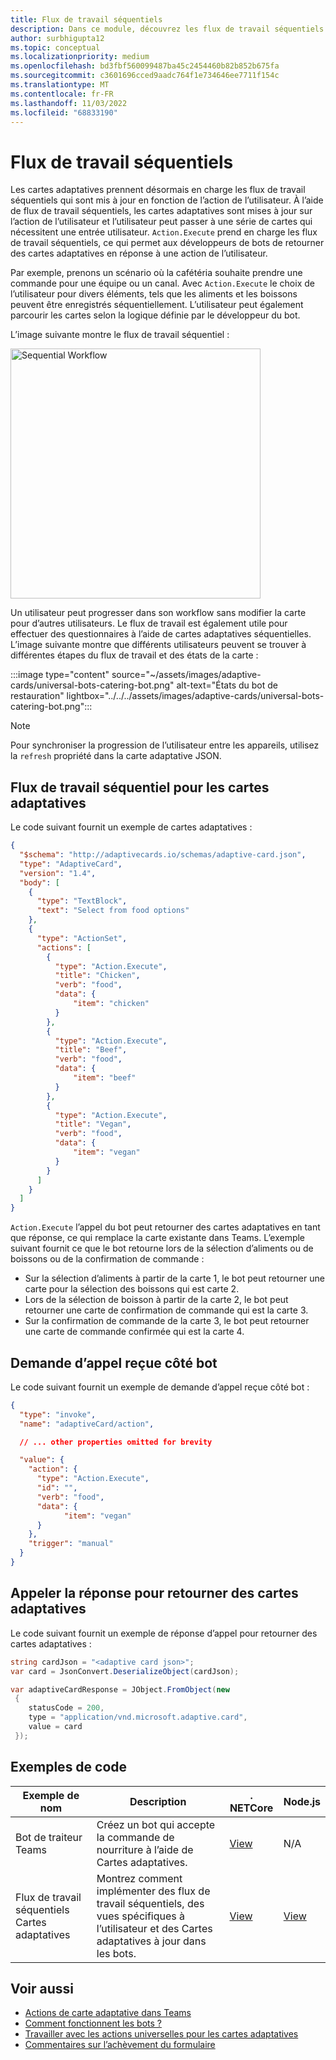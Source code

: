 ```yaml
---
title: Flux de travail séquentiels
description: Dans ce module, découvrez les flux de travail séquentiels pour les cartes adaptatives à l’aide d’actions universelles avec des exemples de code
author: surbhigupta12
ms.topic: conceptual
ms.localizationpriority: medium
ms.openlocfilehash: bd3fbf560099487ba45c2454460b82b852b675fa
ms.sourcegitcommit: c3601696cced9aadc764f1e734646ee7711f154c
ms.translationtype: MT
ms.contentlocale: fr-FR
ms.lasthandoff: 11/03/2022
ms.locfileid: "68833190"
---
```

# <a name="sequential-workflows"></a>Flux de travail séquentiels

Les cartes adaptatives prennent désormais en charge les flux de travail séquentiels qui sont mis à jour en fonction de l’action de l’utilisateur. À l’aide de flux de travail séquentiels, les cartes adaptatives sont mises à jour sur l’action de l’utilisateur et l’utilisateur peut passer à une série de cartes qui nécessitent une entrée utilisateur. `Action.Execute` prend en charge les flux de travail séquentiels, ce qui permet aux développeurs de bots de retourner des cartes adaptatives en réponse à une action de l’utilisateur.

Par exemple, prenons un scénario où la cafétéria souhaite prendre une commande pour une équipe ou un canal. Avec `Action.Execute` le choix de l’utilisateur pour divers éléments, tels que les aliments et les boissons peuvent être enregistrés séquentiellement. L’utilisateur peut également parcourir les cartes selon la logique définie par le développeur du bot. <br/>

L’image suivante montre le flux de travail séquentiel :

<img src="~/assets/images/bots/sequentialWorkflow.gif" alt="Sequential Workflow" width="400"/>

Un utilisateur peut progresser dans son workflow sans modifier la carte pour d’autres utilisateurs. Le flux de travail est également utile pour effectuer des questionnaires à l’aide de cartes adaptatives séquentielles. L’image suivante montre que différents utilisateurs peuvent se trouver à différentes étapes du flux de travail et des états de la carte :

:::image type="content" source="~/assets/images/adaptive-cards/universal-bots-catering-bot.png" alt-text="États du bot de restauration" lightbox="../../../assets/images/adaptive-cards/universal-bots-catering-bot.png":::

> [!NOTE]
> Pour synchroniser la progression de l’utilisateur entre les appareils, utilisez la `refresh` propriété dans la carte adaptative JSON.

## <a name="sequential-workflow-for-adaptive-cards"></a>Flux de travail séquentiel pour les cartes adaptatives

Le code suivant fournit un exemple de cartes adaptatives :

```JSON
{
  "$schema": "http://adaptivecards.io/schemas/adaptive-card.json",
  "type": "AdaptiveCard",
  "version": "1.4",
  "body": [
    {
      "type": "TextBlock",
      "text": "Select from food options"
    },
    { 
      "type": "ActionSet",
      "actions": [
        {
          "type": "Action.Execute",
          "title": "Chicken",
          "verb": "food",
          "data": {
              "item": "chicken"
          }
        },
        {
          "type": "Action.Execute",
          "title": "Beef",
          "verb": "food",
          "data": {
              "item": "beef"
          }
        },
        {
          "type": "Action.Execute",
          "title": "Vegan",
          "verb": "food",
          "data": {
              "item": "vegan"
          }
        }
      ]
    }
  ]
}
```

`Action.Execute` l’appel du bot peut retourner des cartes adaptatives en tant que réponse, ce qui remplace la carte existante dans Teams.
L’exemple suivant fournit ce que le bot retourne lors de la sélection d’aliments ou de boissons ou de la confirmation de commande :

* Sur la sélection d’aliments à partir de la carte 1, le bot peut retourner une carte pour la sélection des boissons qui est carte 2.
* Lors de la sélection de boisson à partir de la carte 2, le bot peut retourner une carte de confirmation de commande qui est la carte 3.
* Sur la confirmation de commande de la carte 3, le bot peut retourner une carte de commande confirmée qui est la carte 4.

## <a name="invoke-request-received-on-bot-side"></a>Demande d’appel reçue côté bot

Le code suivant fournit un exemple de demande d’appel reçue côté bot :

```JSON
{ 
  "type": "invoke",
  "name": "adaptiveCard/action",

  // ... other properties omitted for brevity

  "value": { 
    "action": { 
      "type": "Action.Execute", 
      "id": "", 
      "verb": "food",
      "data": { 
            "item": "vegan"
      } 
    },
    "trigger": "manual" 
  }
}
```

## <a name="invoke-response-to-return-adaptive-cards"></a>Appeler la réponse pour retourner des cartes adaptatives

Le code suivant fournit un exemple de réponse d’appel pour retourner des cartes adaptatives :

```C#
string cardJson = "<adaptive card json>";
var card = JsonConvert.DeserializeObject(cardJson);

var adaptiveCardResponse = JObject.FromObject(new
 {
    statusCode = 200,
    type = "application/vnd.microsoft.adaptive.card",
    value = card
 });
```

## <a name="code-samples"></a>Exemples de code

|Exemple de nom | Description | . NETCore | Node.js |
|----------------|-----------------|--------------|--------------|
| Bot de traiteur Teams | Créez un bot qui accepte la commande de nourriture à l’aide de Cartes adaptatives. |[View](https://github.com/OfficeDev/Microsoft-Teams-Samples/tree/main/samples/bot-teams-catering/csharp)| N/A |
| Flux de travail séquentiels Cartes adaptatives | Montrez comment implémenter des flux de travail séquentiels, des vues spécifiques à l’utilisateur et des Cartes adaptatives à jour dans les bots. | [View](https://github.com/OfficeDev/Microsoft-Teams-Samples/tree/main/samples/bot-sequential-flow-adaptive-cards/csharp) | [View](https://github.com/OfficeDev/Microsoft-Teams-Samples/tree/main/samples/bot-sequential-flow-adaptive-cards/nodejs) |

## <a name="see-also"></a>Voir aussi

* [Actions de carte adaptative dans Teams](~/task-modules-and-cards/cards/cards-actions.md#adaptive-cards-actions)
* [Comment fonctionnent les bots ?](/azure/bot-service/bot-builder-basics?view=azure-bot-service-4.0&preserve-view=true)
* [Travailler avec les actions universelles pour les cartes adaptatives](Work-with-universal-actions-for-adaptive-cards.md)
* [Commentaires sur l’achèvement du formulaire](~/bots/how-to/conversations/conversation-messages.md#form-completion-feedback)
